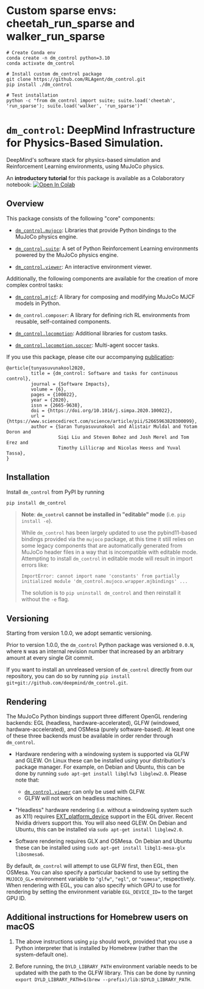 # Custom sparse envs: cheetah_run_sparse and walker_run_sparse

```
# Create Conda env
conda create -n dm_control python=3.10
conda activate dm_control

# Install custom dm_control package
git clone https://github.com/RLAgent/dm_control.git
pip install ./dm_control

# Test installation
python -c "from dm_control import suite; suite.load('cheetah', 'run_sparse'); suite.load('walker', 'run_sparse')"
```

# `dm_control`: DeepMind Infrastructure for Physics-Based Simulation.

DeepMind's software stack for physics-based simulation and Reinforcement
Learning environments, using MuJoCo physics.

An **introductory tutorial** for this package is available as a Colaboratory
notebook:
[![Open In Colab](https://colab.research.google.com/assets/colab-badge.svg)](https://colab.research.google.com/github/deepmind/dm_control/blob/master/tutorial.ipynb)

## Overview

This package consists of the following "core" components:

-   [`dm_control.mujoco`]: Libraries that provide Python bindings to the MuJoCo
    physics engine.

-   [`dm_control.suite`]: A set of Python Reinforcement Learning environments
    powered by the MuJoCo physics engine.

-   [`dm_control.viewer`]: An interactive environment viewer.

Additionally, the following components are available for the creation of more
complex control tasks:

-   [`dm_control.mjcf`]: A library for composing and modifying MuJoCo MJCF
    models in Python.

-   `dm_control.composer`: A library for defining rich RL environments from
    reusable, self-contained components.

-   [`dm_control.locomotion`]: Additional libraries for custom tasks.

-   [`dm_control.locomotion.soccer`]: Multi-agent soccer tasks.

If you use this package, please cite our accompanying [publication]:

```
@article{tunyasuvunakool2020,
         title = {dm_control: Software and tasks for continuous control},
         journal = {Software Impacts},
         volume = {6},
         pages = {100022},
         year = {2020},
         issn = {2665-9638},
         doi = {https://doi.org/10.1016/j.simpa.2020.100022},
         url = {https://www.sciencedirect.com/science/article/pii/S2665963820300099},
         author = {Saran Tunyasuvunakool and Alistair Muldal and Yotam Doron and
                   Siqi Liu and Steven Bohez and Josh Merel and Tom Erez and
                   Timothy Lillicrap and Nicolas Heess and Yuval Tassa},
}
```

## Installation

Install `dm_control` from PyPI by running

```sh
pip install dm_control
```

> **Note**: **`dm_control` cannot be installed in "editable" mode** (i.e. `pip
> install -e`).
>
> While `dm_control` has been largely updated to use the pybind11-based bindings
> provided via the `mujoco` package, at this time it still relies on some legacy
> components that are automatically generated from MuJoCo header files in a way
> that is incompatible with editable mode. Attempting to install `dm_control` in
> editable mode will result in import errors like:
>
> ```
> ImportError: cannot import name 'constants' from partially initialized module 'dm_control.mujoco.wrapper.mjbindings' ...
> ```
>
> The solution is to `pip uninstall dm_control` and then reinstall it without
> the `-e` flag.

## Versioning

Starting from version 1.0.0, we adopt semantic versioning.

Prior to version 1.0.0, the `dm_control` Python package was versioned `0.0.N`,
where `N` was an internal revision number that increased by an arbitrary amount
at every single Git commit.

If you want to install an unreleased version of `dm_control` directly from our
repository, you can do so by running `pip install
git+git://github.com/deepmind/dm_control.git`.

## Rendering

The MuJoCo Python bindings support three different OpenGL rendering backends:
EGL (headless, hardware-accelerated), GLFW (windowed, hardware-accelerated), and
OSMesa (purely software-based). At least one of these three backends must be
available in order render through `dm_control`.

*   Hardware rendering with a windowing system is supported via GLFW and GLEW.
    On Linux these can be installed using your distribution's package manager.
    For example, on Debian and Ubuntu, this can be done by running `sudo apt-get
    install libglfw3 libglew2.0`. Please note that:

    -   [`dm_control.viewer`] can only be used with GLFW.
    -   GLFW will not work on headless machines.

*   "Headless" hardware rendering (i.e. without a windowing system such as X11)
    requires [EXT_platform_device] support in the EGL driver. Recent Nvidia
    drivers support this. You will also need GLEW. On Debian and Ubuntu, this
    can be installed via `sudo apt-get install libglew2.0`.

*   Software rendering requires GLX and OSMesa. On Debian and Ubuntu these can
    be installed using `sudo apt-get install libgl1-mesa-glx libosmesa6`.

By default, `dm_control` will attempt to use GLFW first, then EGL, then OSMesa.
You can also specify a particular backend to use by setting the `MUJOCO_GL=`
environment variable to `"glfw"`, `"egl"`, or `"osmesa"`, respectively. When
rendering with EGL, you can also specify which GPU to use for rendering by
setting the environment variable `EGL_DEVICE_ID=` to the target GPU ID.

## Additional instructions for Homebrew users on macOS

1.  The above instructions using `pip` should work, provided that you use a
    Python interpreter that is installed by Homebrew (rather than the
    system-default one).

2.  Before running, the `DYLD_LIBRARY_PATH` environment variable needs to be
    updated with the path to the GLFW library. This can be done by running
    `export DYLD_LIBRARY_PATH=$(brew --prefix)/lib:$DYLD_LIBRARY_PATH`.

[EXT_platform_device]: https://www.khronos.org/registry/EGL/extensions/EXT/EGL_EXT_platform_device.txt
[Releases page on the MuJoCo GitHub repository]: https://github.com/deepmind/mujoco/releases
[MuJoCo website]: https://mujoco.org/
[publication]: https://doi.org/10.1016/j.simpa.2020.100022
[`ctypes`]: https://docs.python.org/3/library/ctypes.html
[`dm_control.mjcf`]: dm_control/mjcf/README.md
[`dm_control.mujoco`]: dm_control/mujoco/README.md
[`dm_control.suite`]: dm_control/suite/README.md
[`dm_control.viewer`]: dm_control/viewer/README.md
[`dm_control.locomotion`]: dm_control/locomotion/README.md
[`dm_control.locomotion.soccer`]: dm_control/locomotion/soccer/README.md
